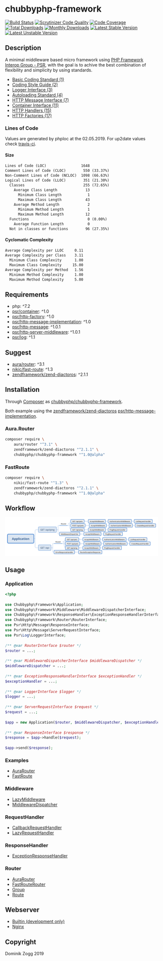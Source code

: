 # chubbyphp-framework

[![Build Status](https://api.travis-ci.org/chubbyphp/chubbyphp-framework.png?branch=master)](https://travis-ci.org/chubbyphp/chubbyphp-framework)
[![Scrutinizer Code Quality](https://scrutinizer-ci.com/g/chubbyphp/chubbyphp-framework/badges/quality-score.png?b=master)](https://scrutinizer-ci.com/g/chubbyphp/chubbyphp-framework/?branch=master)
[![Code Coverage](https://scrutinizer-ci.com/g/chubbyphp/chubbyphp-framework/badges/coverage.png?b=master)](https://scrutinizer-ci.com/g/chubbyphp/chubbyphp-framework/?branch=master)
[![Total Downloads](https://poser.pugx.org/chubbyphp/chubbyphp-framework/downloads.png)](https://packagist.org/packages/chubbyphp/chubbyphp-framework)
[![Monthly Downloads](https://poser.pugx.org/chubbyphp/chubbyphp-framework/d/monthly)](https://packagist.org/packages/chubbyphp/chubbyphp-framework)
[![Latest Stable Version](https://poser.pugx.org/chubbyphp/chubbyphp-framework/v/stable.png)](https://packagist.org/packages/chubbyphp/chubbyphp-framework)
[![Latest Unstable Version](https://poser.pugx.org/chubbyphp/chubbyphp-framework/v/unstable)](https://packagist.org/packages/chubbyphp/chubbyphp-framework)

## Description

A minimal middleware based micro framework using [PHP Framework Interop Group - PSR][1], with the goal is to achive
the best combination of flexibility and simplicity by using standards.

 * [Basic Coding Standard (1)][2]
 * [Coding Style Guide (2)][3]
 * [Logger Interface (3)][4]
 * [Autoloading Standard (4)][5]
 * [HTTP Message Interface (7)][6]
 * [Container Interface (11)][7]
 * [HTTP Handlers (15)][8]
 * [HTTP Factories (17)][9]

### Lines of Code

Values are generated by phploc at the 02.05.2019. For up2date values check [travis-ci][15].

#### Size

```
Lines of Code (LOC)                1648
Comment Lines of Code (CLOC)        550 (33.37%)
Non-Comment Lines of Code (NCLOC)  1098 (66.63%)
Logical Lines of Code (LLOC)        351 (21.30%)
  Classes                           255 (72.65%)
    Average Class Length             13
      Minimum Class Length            1
      Maximum Class Length           43
    Average Method Length             2
      Minimum Method Length           1
      Maximum Method Length          12
  Functions                           0 (0.00%)
    Average Function Length           0
  Not in classes or functions        96 (27.35%)
```

#### Cyclomatic Complexity

```
Average Complexity per LLOC     0.11
Average Complexity per Class    3.11
  Minimum Class Complexity      1.00
  Maximum Class Complexity     15.00
Average Complexity per Method   1.56
  Minimum Method Complexity     1.00
  Maximum Method Complexity     5.00
```

## Requirements

 * php: ^7.2
 * [psr/container][20]: ^1.0
 * [psr/http-factory][21]: ^1.0
 * [psr/http-message-implementation][22]: ^1.0
 * [psr/http-message][23]: ^1.0.1
 * [psr/http-server-middleware][24]: ^1.0.1
 * [psr/log][25]: ^1.1

## Suggest

 * [aura/router][30]: ^3.1
 * [nikic/fast-route][31]: ^1.3
 * [zendframework/zend-diactoros][32]: ^2.1.1

## Installation

Through [Composer](http://getcomposer.org) as [chubbyphp/chubbyphp-framework][40].

Both example using the [zendframework/zend-diactoros][32] [psr/http-message-implementation][22].

### Aura.Router

```sh
composer require \
    aura/router "^3.1" \
    zendframework/zend-diactoros "^2.1.1" \
    chubbyphp/chubbyphp-framework "^1.0@alpha"
```

### FastRoute

```sh
composer require \
    nikic/fast-route "^1.3" \
    zendframework/zend-diactoros "^2.1.1" \
    chubbyphp/chubbyphp-framework "^1.0@alpha"
```

## Workflow

![Application workflow](doc/Resources/workflow.png?raw=true "Application workflow")

## Usage

### Application

```php
<?php

use Chubbyphp\Framework\Application;
use Chubbyphp\Framework\Middleware\MiddlewareDispatcherInterface;
use Chubbyphp\Framework\ResponseHandler\ExceptionResponseHandlerInterface;
use Chubbyphp\Framework\Router\RouterInterface;
use Psr\Http\Message\ResponseInterface;
use Psr\Http\Message\ServerRequestInterface;
use Psr\Log\LoggerInterface;

/** @var RouterInterface $router */
$router = ...;

/** @var MiddlewareDispatcherInterface $middlewareDispatcher */
$middlewareDispatcher = ...;

/** @var ExceptionResponseHandlerInterface $exceptionHandler */
$exceptionHandler = ...;

/** @var LoggerInterface $logger */
$logger = ...;

/** @var ServerRequestInterface $request */
$request = ...;

$app = new Application($router, $middlewareDispatcher, $exceptionHandler, $logger);

/** @var ResponseInterface $response */
$response = $app->handle($request);

$app->send($response);
```

### Examples

 * [AuraRouter][50]
 * [FastRoute][51]

### Middleware

 * [LazyMiddleware][60]
 * [MiddlewareDispatcher][61]

### RequestHandler

 * [CallbackRequestHandler][70]
 * [LazyRequestHandler][71]

### ResponseHandler

 * [ExceptionResponseHandler][80]

### Router

 * [AuraRouter][90]
 * [FastRouteRouter][91]
 * [Group][92]
 * [Route][93]

## Webserver

 * [Builtin (development only)][100]
 * [Nginx][101]

## Copyright

Dominik Zogg 2019

[1]: https://www.php-fig.org/psr/

[2]: https://www.php-fig.org/psr/psr-1
[3]: https://www.php-fig.org/psr/psr-2
[4]: https://www.php-fig.org/psr/psr-3
[5]: https://www.php-fig.org/psr/psr-4
[6]: https://www.php-fig.org/psr/psr-7
[7]: https://www.php-fig.org/psr/psr-11
[8]: https://www.php-fig.org/psr/psr-15
[9]: https://www.php-fig.org/psr/psr-17

[15]: https://travis-ci.org/chubbyphp/chubbyphp-framework

[20]: https://packagist.org/packages/psr/container
[21]: https://packagist.org/packages/psr/http-factory
[22]: https://packagist.org/packages/psr/http-message-implementation
[23]: https://packagist.org/packages/psr/http-message
[24]: https://packagist.org/packages/psr/http-server-middleware
[25]: https://packagist.org/packages/psr/log

[30]: https://packagist.org/packages/aura/router
[31]: https://packagist.org/packages/nikic/fast-route
[32]: https://packagist.org/packages/zendframework/zend-diactoros

[40]: https://packagist.org/packages/chubbyphp/chubbyphp-framework

[50]: doc/Examples/AuraRouter.md
[51]: doc/Examples/FastRoute.md

[60]: doc/Middleware/LazyMiddleware.md
[61]: doc/Middleware/MiddlewareDispatcher.md

[70]: doc/RequestHandler/CallbackRequestHandler.md
[71]: doc/RequestHandler/LazyRequestHandler.md

[80]: doc/ResponseHandler/ExceptionResponseHandler.md

[90]: doc/Router/AuraRouter.md
[91]: doc/Router/FastRouteRouter.md
[92]: doc/Router/Group.md
[93]: doc/Router/Route.md

[100]: doc/Webserver/Builtin.md
[101]: doc/Webserver/Nginx.md
